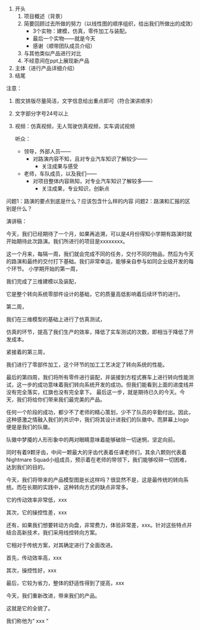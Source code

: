 
1. 开头
	1. 项目概述（背景）
	2. 简要回顾过去所做的努力（以线性图的顺序组织，给出我们所做出的成效）
		- 3个实物：建模，仿真，零件加工与装配。
		- 最后一个实物——就是今天
		- 感谢（顺带团队成员介绍）
	3. 与其他类似产品进行对比
	4. 不经意间在ppt上展现新产品
3. 主体（进行产品详细介绍）
4. 结尾

注意：
1. 图文排版尽量简洁，文字信息给出重点即可（符合演讲顺序）
2. 文字部分字号24号以上
3. 视频：仿真视频，无人驾驶仿真视频，实车调试视频

	听众：
	- 领导，外部人员——
		- 对路演内容不知，且对专业汽车知识了解较少——
			- 关注成果与感受
	- 老师，车队成员，以及我们——
		- 对项目整体内容熟知，对专业汽车知识了解较多——
			- 关注成果，专业知识，创新点

问题1：路演的要点到底是什么？应该包含什么样的内容
问题2：路演和汇报的区别是什么？


演讲稿：

今天，我们已经期待了一个月，如果再追溯，可以是4月份得知小学期有路演时就开始期待此次路演。我们所进行的项目是xxxxxxxx。

这一个月来，每隔一周，我们就会完成不同的任务，交付不同的物品，然后为今天的路演和最终的交付打下基础。我们非常幸运，能够亲自参与如同企业级开发的每个环节。
小学期开始的第一周，

我们完成了三维建模以及装配，

它是整个转向系统零部件设计的基础，它的质量高低影响着后续环节的进行。

第二周，

我们在三维模型的基础上进行了仿真测试，

仿真的环节，提高了我们生产的效率，降低了实车测试的次数，即相当于降低了开发成本。

紧接着的第三周，

我们进行了零部件加工，这个环节的加工工艺决定了转向系统的性能。

最后的第四周，我们将所有零件进行装配，并装接到方程式赛车上进行转向性能测试，这一步的成功意味着我们转向系统开发的成功。但我们能看到上面的进度线并没有完全落实，红旗也没有完全拿下。
最后这一步，就是期待已久的今天。今天，我们将给你们带来我们最完美的产品。

任何一个阶段的成功，都少不了老师的精心策划，少不了队员的辛勤付出。因此，这种感激之情融入我们的共识中，我们将其设计进我们的队徽中。而屏幕上logo便是是我们的队徽。

队徽中梦魇的人形形象中的两对眼睛意味着能够破除一切迷惘，坚定向前。

同时有着9颗牙齿，中间一颗最大的牙齿代表着任课老师们，其余八颗则代表着Nightmare Squad小组成员，预示着在老师的带领下，我们能够咬碎一切困难，达到我们的目的。

今天，我们将带来的产品模型图是长这样吗？很显然不是，这是最传统的转向系统。而在长期的实践中，这种转向方式的缺点非常多。

它的传动效率非常低，xxx

其次，它的操控性差，xxx

还有，如果我们想要转动方向盘，非常费力，体验非常差，xxx。针对这些特点并结合高新技术，我们采用线控转向方案。

它相对于传统方案，对其确定进行了全面改进。

首先，传动效率高，xxx

其次，操控性好，xxx

最后，它较为省力，整体的舒适性得到了提高，xxx

今天，我们重新改进，带来我们的产品。

这就是它的全貌了。

我们称他为“ xxx ”





